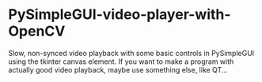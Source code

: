 # PySimpleGUI-video-player-with-OpenCV

Slow, non-synced video playback with some basic controls in PySimpleGUI using the tkinter canvas element.
If you want to make a program with actually good video playback, maybe use something else, like QT...


